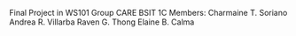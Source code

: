Final Project in WS101 
Group CARE BSIT 1C
Members: 
Charmaine T. Soriano
Andrea R. Villarba
Raven G. Thong
Elaine B. Calma
